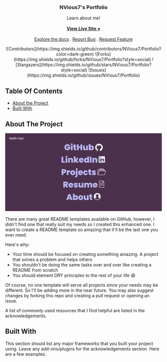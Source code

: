 <br/>
<p align="center">
  <h3 align="center">NVious7's Portfolio</h3>

  <p align="center">
    Learn about me!
    <br/>
    <br/>
    <a href="https://nvious7-portfolio.netlify.app/"><strong>View Live Site »</strong></a>
    <br/>
    <br/>
    <a href="https://github.com/NVious7/Portfolio">Explore the docs</a>
    .
    <a href="https://github.com/NVious7/Portfolio/issues">Report Bug</a>
    .
    <a href="https://github.com/NVious7/Portfolio/issues">Request Feature</a>
  </p>
</p>

<div align="center">
![Contributors](https://img.shields.io/github/contributors/NVious7/Portfolio?color=dark-green) ![Forks](https://img.shields.io/github/forks/NVious7/Portfolio?style=social) ![Stargazers](https://img.shields.io/github/stars/NVious7/Portfolio?style=social) ![Issues](https://img.shields.io/github/issues/NVious7/Portfolio)</div>

## Table Of Contents

* [About the Project](#about-the-project)
* [Built With](#built-with)

## About The Project

![Screen Shot](public/Screenshot.png)

There are many great README templates available on GitHub, however, I didn't find one that really suit my needs so I created this enhanced one. I want to create a README template so amazing that it'll be the last one you ever need.

Here's why:

* Your time should be focused on creating something amazing. A project that solves a problem and helps others
* You shouldn't be doing the same tasks over and over like creating a README from scratch
* You should element DRY principles to the rest of your life :smile:

Of course, no one template will serve all projects since your needs may be different. So I'll be adding more in the near future. You may also suggest changes by forking this repo and creating a pull request or opening an issue.

A list of commonly used resources that I find helpful are listed in the acknowledgements.

## Built With

This section should list any major frameworks that you built your project using. Leave any add-ons/plugins for the acknowledgements section. Here are a few examples.
